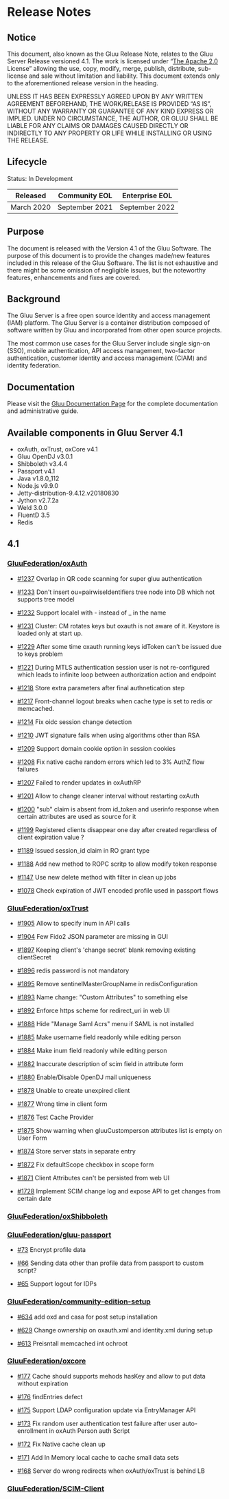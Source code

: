 # Release Notes

## Notice

This document, also known as the Gluu Release Note, 
relates to the Gluu Server Release versioned 4.1. The work is licensed under “[The Apache 2.0](https://www.apache.org/licenses/LICENSE-2.0) License” allowing the use, copy, modify, merge, publish, distribute, sub-license and sale without limitation and liability. This document extends only to the aforementioned release version in the heading.

UNLESS IT HAS BEEN EXPRESSLY AGREED UPON BY ANY WRITTEN AGREEMENT BEFOREHAND, THE WORK/RELEASE IS PROVIDED “AS IS”, WITHOUT ANY WARRANTY OR GUARANTEE OF ANY KIND EXPRESS OR IMPLIED. UNDER NO CIRCUMSTANCE, THE AUTHOR, OR GLUU SHALL BE LIABLE FOR ANY CLAIMS OR DAMAGES CAUSED DIRECTLY OR INDIRECTLY TO ANY PROPERTY OR LIFE WHILE INSTALLING OR USING THE RELEASE.

## Lifecycle

Status: In Development

| Released | Community EOL | Enterprise EOL |
| --- | --- | --- |
| March 2020 | September 2021 | September 2022 |

## Purpose

The document is released with the Version 4.1 of the Gluu Software. The purpose of this document is to provide the changes made/new features included in this release of the Gluu Software. The list is not exhaustive and there might be some omission of negligible issues, but the noteworthy features, enhancements and fixes are covered. 

## Background

The Gluu Server is a free open source identity and access management (IAM) platform. The Gluu Server is a container distribution composed of software written by Gluu and incorporated from other open source projects. 

The most common use cases for the Gluu Server include single sign-on (SSO), mobile authentication, API access management, two-factor authentication, customer identity and access management (CIAM) and identity federation.

## Documentation

Please visit the [Gluu Documentation Page](http://www.gluu.org/docs/ce) for the complete 
documentation and administrative guide. 

## Available components in Gluu Server 4.1
- oxAuth, oxTrust, oxCore v4.1
- Gluu OpenDJ v3.0.1
- Shibboleth v3.4.4
- Passport v4.1
- Java v1.8.0_112
- Node.js v9.9.0
- Jetty-distribution-9.4.12.v20180830
- Jython v2.7.2a
- Weld 3.0.0
- FluentD 3.5
- Redis

<!--

## Version 4.1.1

### [GluuFederation/community-edition-setup](https://github.com/GluuFederation/community-edition-setup)
1. Allow post-install RADIUS.
2. Remove `del`, `exp` indexes in `gluu_cache` and `gluu_token` Couchbase buckets
3. Fix database connections issues in Casa/SAML scripts
4. Add missing `exp` index (LDAP only)
5. Fix IDP3 `idp-metadata.xml` template
6. Fix OpenDJ schema

### [GluuFederation/oxCore](https://github.com/GluuFederation/oxCore)

1. Couchbase TTL support.
2. Use TTL in Native Cache (Couchbase only)
3. Don't try to delete expired cache entry in Native Cache on get operation (Couchbase only)
4. Document store support: Local/JCA
5. Introduce more connection parameters for jedis client to get better performance #182
6. Fix bind connection creation when LDAP server not requires password
7. Fix scan consistency check if filter uses LOWER keyword
8. Use Jython 2.7.2

### [GluuFederation/Casa](https://github.com/GluuFederation/casa)

1. Fix DB connections issue

### [GluuFederation/oxidp](https://github.com/GluuFederation/oxidp)

1. Fix Gluu cache entry update.

### [GluuFederation/oxTrust](https://github.com/GluuFederation/oxTrust)

1. SAML metadata validation issue in all 4.x instances #1928
2. Added new redis configuration properties to UI (oxCore #182)
3. Fix custom script properties scope
4. Added provisional code for attributes cache clearing #1934
5. Added jwksAlgorithmsSupported oxAuth json conf property #1933
6. Update unsecure uri error message in client form
7. GUI for Store IDP/SP files in configurable document store #1939
8. Fix custom script SAML ACR selection

### [GluuFederation/oxAuth](https://github.com/GluuFederation/oxAuth)

1. Remove bootfaces on default login page.
2. Add JSON Configuration properties to control JWKS endpoint algorithms #1292
3. Fixed bug with keyRegenerationInterval which did not work if value is more then 595 (due to type overflow) #1299

-->

## 4.1 

### [GluuFederation/oxAuth](https://github.com/GluuFederation/oxAuth/issues?utf8=?&q=is%3Aissue+milestone%3A4.1+)

- [#1237](https://github.com/GluuFederation/oxAuth/issues/1237) Overlap in QR code scanning for super gluu authentication

- [#1233](https://github.com/GluuFederation/oxAuth/issues/1233) Don't insert ou=pairwiseIdentifiers tree node into DB which not supports tree model

- [#1232](https://github.com/GluuFederation/oxAuth/issues/1232) Support localel with - instead of _ in the name

- [#1231](https://github.com/GluuFederation/oxAuth/issues/1231) Cluster: CM rotates keys but oxauth is not aware of it. Keystore is loaded only at start up.

- [#1229](https://github.com/GluuFederation/oxAuth/issues/1229) After some time oxauth running keys idToken can't be issued due to keys problem

- [#1221](https://github.com/GluuFederation/oxAuth/issues/1221) During MTLS authentication session user is not re-configured which leads to infinite loop between authorization action and endpoint

- [#1218](https://github.com/GluuFederation/oxAuth/issues/1218) Store extra parameters after final authnetication step

- [#1217](https://github.com/GluuFederation/oxAuth/issues/1217) Front-channel logout breaks when cache type is set to redis or memcached.

- [#1214](https://github.com/GluuFederation/oxAuth/issues/1214) Fix oidc session change detection

- [#1210](https://github.com/GluuFederation/oxAuth/issues/1210) JWT signature fails when using algorithms other than RSA

- [#1209](https://github.com/GluuFederation/oxAuth/issues/1209) Support domain cookie option in session cookies

- [#1208](https://github.com/GluuFederation/oxAuth/issues/1208) Fix native cache random errors which led to 3% AuthZ flow failures

- [#1207](https://github.com/GluuFederation/oxAuth/issues/1207) Failed to render updates in oxAuthRP

- [#1201](https://github.com/GluuFederation/oxAuth/issues/1201) Allow to change cleaner interval without restarting oxAuth

- [#1200](https://github.com/GluuFederation/oxAuth/issues/1200) "sub" claim is absent from id_token and userinfo response when certain attributes are used as source for it

- [#1199](https://github.com/GluuFederation/oxAuth/issues/1199) Registered clients disappear one day after created regardless of client expiration value ?

- [#1189](https://github.com/GluuFederation/oxAuth/issues/1189) Issued session_id claim in RO grant type

- [#1188](https://github.com/GluuFederation/oxAuth/issues/1188) Add new method to ROPC scritp to allow modify token response

- [#1147](https://github.com/GluuFederation/oxAuth/issues/1147) Use new delete method with filter in clean up jobs

- [#1078](https://github.com/GluuFederation/oxAuth/issues/1078) Check expiration of JWT encoded profile used in passport flows

### [GluuFederation/oxTrust](https://github.com/GluuFederation/oxTrust/issues?utf8=?&q=is%3Aissue+milestone%3A4.1+)

- [#1905](https://github.com/GluuFederation/oxTrust/issues/1905) Allow to specify inum in API calls

- [#1904](https://github.com/GluuFederation/oxTrust/issues/1904) Few Fido2 JSON parameter are missing in GUI

- [#1897](https://github.com/GluuFederation/oxTrust/issues/1897) Keeping client's 'change secret' blank removing existing clientSecret

- [#1896](https://github.com/GluuFederation/oxTrust/issues/1896) redis password is not mandatory

- [#1895](https://github.com/GluuFederation/oxTrust/issues/1895) Remove sentinelMasterGroupName in redisConfiguration

- [#1893](https://github.com/GluuFederation/oxTrust/issues/1893) Name change: "Custom Attributes" to something else

- [#1892](https://github.com/GluuFederation/oxTrust/issues/1892) Enforce https scheme for redirect_uri in web UI

- [#1888](https://github.com/GluuFederation/oxTrust/issues/1888) Hide "Manage Saml Acrs" menu if SAML is not installed

- [#1885](https://github.com/GluuFederation/oxTrust/issues/1885) Make username field readonly while editing person

- [#1884](https://github.com/GluuFederation/oxTrust/issues/1884) Make inum field readonly while editing person

- [#1882](https://github.com/GluuFederation/oxTrust/issues/1882) Inaccurate description of scim field in attribute form

- [#1880](https://github.com/GluuFederation/oxTrust/issues/1880) Enable/Disable OpenDJ mail uniqueness

- [#1878](https://github.com/GluuFederation/oxTrust/issues/1878) Unable to create unexpired client

- [#1877](https://github.com/GluuFederation/oxTrust/issues/1877) Wrong time in client form

- [#1876](https://github.com/GluuFederation/oxTrust/issues/1876) Test Cache Provider

- [#1875](https://github.com/GluuFederation/oxTrust/issues/1875) Show warning when gluuCustomperson attributes list is empty on User Form

- [#1874](https://github.com/GluuFederation/oxTrust/issues/1874) Store server stats in separate entry

- [#1872](https://github.com/GluuFederation/oxTrust/issues/1872) Fix defaultScope checkbox in scope form

- [#1871](https://github.com/GluuFederation/oxTrust/issues/1871) Client Attributes can't be persisted from web UI

- [#1728](https://github.com/GluuFederation/oxTrust/issues/1728) Implement SCIM change log and expose API to get changes from certain date

### [GluuFederation/oxShibboleth](https://github.com/GluuFederation/oxShibboleth/issues?utf8=?&q=is%3Aissue+milestone%3A4.1+)

### [GluuFederation/gluu-passport](https://github.com/GluuFederation/gluu-passport/issues?utf8=?&q=is%3Aissue+milestone%3A4.1+)

- [#73](https://github.com/GluuFederation/gluu-passport/issues/73) Encrypt profile data

- [#66](https://github.com/GluuFederation/gluu-passport/issues/66) Sending data other than profile data from passport to custom script?

- [#65](https://github.com/GluuFederation/gluu-passport/issues/65) Support logout for IDPs

### [GluuFederation/community-edition-setup](https://github.com/GluuFederation/community-edition-setup/issues?utf8=?&q=is%3Aissue+milestone%3A4.1+)

- [#634](https://github.com/GluuFederation/community-edition-setup/issues/634) add oxd and casa for post setup installation

- [#629](https://github.com/GluuFederation/community-edition-setup/issues/629) Change ownership on oxauth.xml and identity.xml during setup

- [#613](https://github.com/GluuFederation/community-edition-setup/issues/613) Preisntall memcached int ochroot

### [GluuFederation/oxcore](https://github.com/GluuFederation/oxcore/issues?utf8=?&q=is%3Aissue+milestone%3A4.1+)

- [#177](https://github.com/GluuFederation/oxCore/issues/177) Cache should supports mehods hasKey and allow to put data without expiration

- [#176](https://github.com/GluuFederation/oxCore/issues/176) findEntries defect

- [#175](https://github.com/GluuFederation/oxCore/issues/175) Support LDAP configuration update via EntryManager API

- [#173](https://github.com/GluuFederation/oxCore/issues/173) Fix random user authentication test failure after user auto-enrollment in oxAuth Person auth Script

- [#172](https://github.com/GluuFederation/oxCore/issues/172) Fix Native cache clean up

- [#171](https://github.com/GluuFederation/oxCore/issues/171) Add In Memory local cache to cache small data sets

- [#168](https://github.com/GluuFederation/oxCore/issues/168) Server do wrong redirects when oxAuth/oxTrust is behind LB

### [GluuFederation/SCIM-Client](https://github.com/GluuFederation/SCIM-Client/issues?utf8=?&q=is%3Aissue+milestone%3A4.1+)
